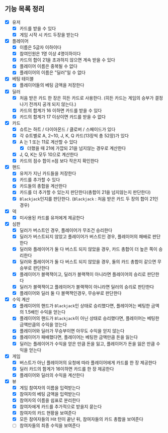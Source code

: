 ## 기능 목록 정리

- [x] 유저
    - [x] 카드를 받을 수 있다
    - [x] 게임 시작 시 카드 두장을 받는다
- [x] 플레이어
    - [x] 이름은 5글자 이하이다
    - [x] 참여인원은 1명 이상 4명이하이다
    - [x] 카드의 합이 21을 초과하지 않으면 계속 받을 수 있다
    - [x] 플레이어 이름은 중복될 수 없다
    - [x] 플레이어의 이름은 "딜러"일 수 없다
- [x] 베팅 테이블 
  - [x] 플레이어들의 베팅 금액을 저장한다
- [x] 딜러
    - [x] 처음 받은 카드 한 장은 히든 카드로 사용한다. (히든 카드는 게임의 승부가 결정나기 전까지 공개 되지 않는다.)
    - [x] 카드의 합계가 16 이하면 카드를 받을 수 있다
    - [x] 카드의 합계가 17 이상이면 카드를 받을 수 없다
- [x] 카드
    - [x] 슈트는 하트 / 다이아몬드 / 클로버 / 스페이드가 있다
    - [x] 각 슈트별로 A, 2~10, J, K, Q 카드(13장씩 총 52장)가 있다
    - [x] A 는 1 또는 11로 계산할 수 있다
        - [x] 더했을 때 21에 가깝되 21을 넘지않는 경우로 계산한다
    - [x] J, Q, K는 모두 10으로 계산한다
    - [x] 카드의 점수 합이 n점 보다 작은지 확인한다
- [x] 핸드
  - [x] 유저가 지닌 카드들을 저장한다
  - [x] 카드를 추가할 수 있다
  - [x] 카드들의 총합을 계산한다
  - [x] 카드를 더 추가할 수 있는지 판단한다(총합이 21을 넘지않는지 판단한다)
  - [x] `Blackjack`인지를 판단한다. (`Blackjack` : 처음 받은 카드 두 장의 합이 21인 경우)
- [x] 덱
    - [x] 미사용된 카드를 유저에게 제공한다
- [x] 심판
  - [x] 딜러가 버스트인 경우, 플레이어가 무조건 승리한다
  - [x] 딜러가 버스트되지 않았고 플레이어가 버스트인 경우, 플레이어의 패배로 판단한다
  - [x] 딜러와 플레이어가 둘 다 버스트 되지 않았을 경우, 카드 총합이 더 높은 쪽이 승리한다
  - [x] 딜러와 플레이어가 둘 다 버스트 되지 않았을 경우, 둘의 카드 총합이 같으면 무승부로 판단한다
  - [x] 플레이어가 블랙잭이고, 딜러가 블랙잭이 아니라면 플레이어의 승리로 판단한다 
  - [x] 딜러가 블랙잭이고 플레이어가 블랙잭이 아니라면 딜러의 승리로 판단한다 
  - [x] 플레이어와 딜러 둘 다 블랙잭인경우, 무승부로 판단한다
- [x] 수익 계산 
  - [x] 플레이어의 핸드가 `Blackjack`인 상태로 승리했다면, 플레이어는 베팅한 금액의 1.5배인 수익을 얻는다
  - [x] 플레이어의 핸드가 `Blackjack`이 아닌 상태로 승리했다면, 플레이어는 베팅한 금액만큼의 수익을 얻는다
  - [x] 플레이어와 딜러가 무승부이면 아무도 수익을 얻지 않는다
  - [x] 플레이어가 패배했다면, 플레이어는 베팅한 금액만큼 돈을 잃는다
  - [x] 딜러는 플레이어가 수익을 얻은 만큼 돈을 잃고, 플레이어가 돈을 잃은 만큼 수익을 얻는다
- [x] 게임
    - [x] 버스트가 아닌 플레이어의 요청에 따라 플레이어에게 카드를 한 장 제공한다
    - [x] 딜러 카드의 함계가 16이하면 카드를 한 장 제공한다
    - [x] 플레이어와 딜러의 수익을 계산한다 
- [x] 뷰
    - [x] 게임 참여자의 이름을 입력받는다
    - [x] 참여자의 베팅 금액을 입력받는다
    - [x] 참여자의 이름을 쉽표로 분리한다
    - [x] 참여자에게 카드를 추가적으로 받을지 묻는다
    - [x] 참여자의 카드 현황을 보여준다
    - [x] 모든 참여자들의 Hit 턴이 끝난 뒤, 참여자들의 카드 총합을 보여준다
    - [ ] 참여자들의 최종 수익을 보여준다
